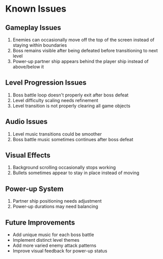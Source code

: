 
# Known Issues

## Gameplay Issues
1. Enemies can occasionally move off the top of the screen instead of staying within boundaries
2. Boss remains visible after being defeated before transitioning to next level
3. Power-up partner ship appears behind the player ship instead of above/below it

## Level Progression Issues
1. Boss battle loop doesn't properly exit after boss defeat
2. Level difficulty scaling needs refinement
3. Level transition is not properly clearing all game objects

## Audio Issues
1. Level music transitions could be smoother
2. Boss battle music sometimes continues after boss defeat

## Visual Effects
1. Background scrolling occasionally stops working
2. Bullets sometimes appear to stay in place instead of moving

## Power-up System
1. Partner ship positioning needs adjustment
2. Power-up durations may need balancing

## Future Improvements
- Add unique music for each boss battle
- Implement distinct level themes
- Add more varied enemy attack patterns
- Improve visual feedback for power-up status

